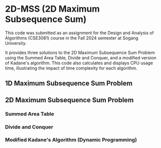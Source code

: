 # 2D-MSS (2D Maximum Subsequence Sum)

This code was submitted as an assignment for the Design and Analysis of Algorithms (CSE3081) course in the Fall 2024 semester at Sogang University.


It provides three solutions to the 2D Maximum Subsequence Sum Problem using the Summed Area Table, Divide and Conquer, and a modified version of Kadane's algorithm.
This code also calculates and displays CPU usage time, illustrating the impact of time complexity for each algorithm.

## 1D Maximum Subsequence Sum Problem 



## 2D Maximum Subsequence Sum Problem

### Summed Area Table

### Divide and Conquer

### Modified Kadane's Algorithm (Dynamic Programming)
